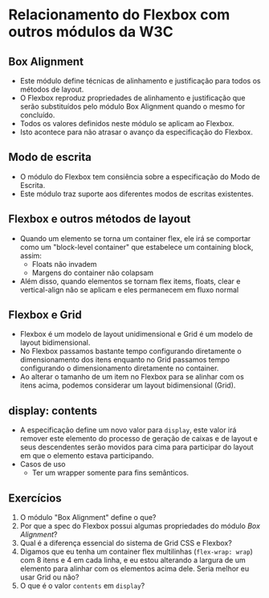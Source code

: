 # Relacionamento do Flexbox com outros módulos da W3C

## Box Alignment

- Este módulo define técnicas de alinhamento e justificação para todos os métodos de layout.
- O Flexbox reproduz propriedades de alinhamento e justificação que serão substituídos pelo módulo Box Alignment quando o mesmo for concluído.
- Todos os valores definidos neste módulo se aplicam ao Flexbox.
- Isto acontece para não atrasar o avanço da especificação do Flexbox.

## Modo de escrita

- O módulo do Flexbox tem consiência sobre a especificação do Modo de Escrita.
- Este módulo traz suporte aos diferentes modos de escritas existentes.

## Flexbox e outros métodos de layout

- Quando um elemento se torna um container flex, ele irá se comportar como um "block-level container" que estabelece um containing block, assim:
  - Floats não invadem
  - Margens do container não colapsam
- Além disso, quando elementos se tornam flex items, floats, clear e vertical-align não se aplicam e eles permanecem em fluxo normal

## Flexbox e Grid

- Flexbox é um modelo de layout unidimensional e Grid é um modelo de layout bidimensional.
- No Flexbox passamos bastante tempo configurando diretamente o dimensionamento dos itens enquanto no Grid passamos tempo configurando o dimensionamento diretamente no container.
- Ao alterar o tamanho de um item no Flexbox para se alinhar com os itens acima, podemos considerar um layout bidimensional (Grid).

## display: contents

- A especificação define um novo valor para `display`, este valor irá remover este elemento do processo de geração de caixas e de layout e seus descendentes serão movidos para cima para participar do layout em que o elemento estava participando.
- Casos de uso
  - Ter um wrapper somente para fins semânticos.

## Exercícios

1. O módulo "Box Alignment" define o que?
2. Por que a spec do Flexbox possui algumas propriedades do módulo *Box Alignment*?
3. Qual é a diferença essencial do sistema de Grid CSS e Flexbox?
4. Digamos que eu tenha um container flex multilinhas (`flex-wrap: wrap`) com 8 itens e 4 em cada linha, e eu estou alterando a largura de um elemento para alinhar com os elementos acima dele. Seria melhor eu usar Grid ou não? 
5. O que é o valor `contents` em `display`? 